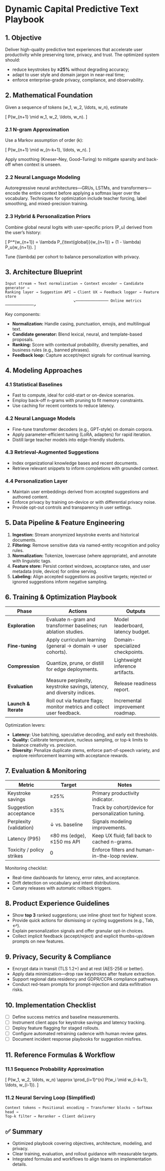 # Dynamic Capital Predictive Text Playbook

## 1. Objective

Deliver high-quality predictive text experiences that accelerate user
productivity while preserving tone, privacy, and trust. The optimized system
should:

- reduce keystrokes by **≥25%** without degrading accuracy;
- adapt to user style and domain jargon in near-real time;
- enforce enterprise-grade privacy, compliance, and observability.

## 2. Mathematical Foundation

Given a sequence of tokens \(w_1, w_2, \ldots, w_n\), estimate

\[ P(w_{n+1} \mid w_1, w_2, \ldots, w_n). \]

### 2.1 N-gram Approximation

Use a Markov assumption of order \(k\):

\[ P(w_{n+1} \mid w_{n-k+1}, \ldots, w_n). \]

Apply smoothing (Kneser–Ney, Good–Turing) to mitigate sparsity and back-off when
context is unseen.

### 2.2 Neural Language Modeling

Autoregressive neural architectures—GRUs, LSTMs, and transformers—encode the
entire context before applying a softmax layer over the vocabulary. Techniques
for optimization include teacher forcing, label smoothing, and mixed-precision
training.

### 2.3 Hybrid & Personalization Priors

Combine global neural logits with user-specific priors \(P_u\) derived from the
user’s history:

\[ P^*(w_{n+1}) = \lambda P_{\text{global}}(w_{n+1}) + (1 - \lambda)
P_u(w_{n+1}). \]

Tune \(\lambda\) per cohort to balance personalization with privacy.

## 3. Architecture Blueprint

```
Input stream → Text normalization → Context encoder → Candidate generator →
Ranking layer → Suggestion API → Client UX → Feedback logger → Feature store
                               ↘─────────────── Online metrics ─────────────↗
```

Key components:

- **Normalization:** Handle casing, punctuation, emojis, and multilingual text.
- **Candidate generator:** Blend lexical, neural, and template-based proposals.
- **Ranking:** Score with contextual probability, diversity penalties, and
  business rules (e.g., banned phrases).
- **Feedback loop:** Capture accept/reject signals for continual learning.

## 4. Modeling Approaches

### 4.1 Statistical Baselines

- Fast to compute, ideal for cold-start or on-device scenarios.
- Employ back-off n-grams with pruning to fit memory constraints.
- Use caching for recent contexts to reduce latency.

### 4.2 Neural Language Models

- Fine-tune transformer decoders (e.g., GPT-style) on domain corpora.
- Apply parameter-efficient tuning (LoRA, adapters) for rapid iteration.
- Distill large teacher models into edge-friendly students.

### 4.3 Retrieval-Augmented Suggestions

- Index organizational knowledge bases and recent documents.
- Retrieve relevant snippets to inform completions with grounded context.

### 4.4 Personalization Layer

- Maintain user embeddings derived from accepted suggestions and authored
  content.
- Enforce privacy by training on-device or with differential privacy noise.
- Provide opt-out controls and transparency in user settings.

## 5. Data Pipeline & Feature Engineering

1. **Ingestion:** Stream anonymized keystroke events and historical documents.
2. **Filtering:** Remove sensitive data via named-entity recognition and policy
   rules.
3. **Normalization:** Tokenize, lowercase (where appropriate), and annotate with
   linguistic tags.
4. **Feature store:** Persist context windows, acceptance rates, and user
   metadata (role, device) for online serving.
5. **Labeling:** Align accepted suggestions as positive targets; rejected or
   ignored suggestions inform negative sampling.

## 6. Training & Optimization Playbook

| Phase                | Actions                                                                | Outputs                            |
| -------------------- | ---------------------------------------------------------------------- | ---------------------------------- |
| **Exploration**      | Evaluate n-gram and transformer baselines; run ablation studies.       | Model leaderboard, latency budget. |
| **Fine-tuning**      | Apply curriculum learning (general → domain → user cohorts).           | Domain-specialized checkpoints.    |
| **Compression**      | Quantize, prune, or distill for edge deployments.                      | Lightweight inference artifacts.   |
| **Evaluation**       | Measure perplexity, keystroke savings, latency, and diversity indices. | Release readiness report.          |
| **Launch & Iterate** | Roll out via feature flags; monitor metrics and collect user feedback. | Incremental improvement roadmap.   |

Optimization levers:

- **Latency:** Use batching, speculative decoding, and early exit thresholds.
- **Quality:** Calibrate temperature, nucleus sampling, or top-k limits to
  balance creativity vs. precision.
- **Diversity:** Penalize duplicate stems, enforce part-of-speech variety, and
  explore reinforcement learning with acceptance rewards.

## 7. Evaluation & Monitoring

| Metric                    | Target                     | Notes                                              |
| ------------------------- | -------------------------- | -------------------------------------------------- |
| Keystroke savings         | ≥25%                       | Primary productivity indicator.                    |
| Suggestion acceptance     | ≥35%                       | Track by cohort/device for personalization tuning. |
| Perplexity (validation)   | ↓ vs. baseline             | Signals modeling improvements.                     |
| Latency (P95)             | ≤80 ms (edge), ≤150 ms API | Keep UX fluid; fall back to cached n-grams.        |
| Toxicity / policy strikes | 0                          | Enforce filters and human-in-the-loop review.      |

Monitoring checklist:

- Real-time dashboards for latency, error rates, and acceptance.
- Drift detection on vocabulary and intent distributions.
- Canary releases with automatic rollback triggers.

## 8. Product Experience Guidelines

- Show **top 3** ranked suggestions; use inline ghost text for highest score.
- Provide quick actions for dismissing or cycling suggestions (e.g., Tab, ↩︎).
- Explain personalization signals and offer granular opt-in choices.
- Collect implicit feedback (accept/reject) and explicit thumbs-up/down prompts
  on new features.

## 9. Privacy, Security & Compliance

- Encrypt data in transit (TLS 1.2+) and at rest (AES-256 or better).
- Apply data minimization—drop raw keystrokes after feature extraction.
- Support regional data residency and GDPR/CCPA compliance pathways.
- Conduct red-team prompts for prompt-injection and data exfiltration risks.

## 10. Implementation Checklist

- [ ] Define success metrics and baseline measurements.
- [ ] Instrument client apps for keystroke savings and latency tracking.
- [ ] Deploy feature flagging for staged rollouts.
- [ ] Configure automated retraining cadence with human review gates.
- [ ] Document incident response playbooks for suggestion misfires.

## 11. Reference Formulas & Workflow

### 11.1 Sequence Probability Approximation

\[ P(w_1, w_2, \ldots, w_n) \approx \prod_{i=1}^{n} P(w_i \mid w_{i-k+1},
\ldots, w_{i-1}). \]

### 11.2 Neural Serving Loop (Simplified)

```
Context tokens → Positional encoding → Transformer blocks → Softmax head →
Top-k filter → Reranker → Client delivery
```

## ✅ Summary

- Optimized playbook covering objectives, architecture, modeling, and privacy.
- Clear training, evaluation, and rollout guidance with measurable targets.
- Integrated formulas and workflows to align teams on implementation details.
